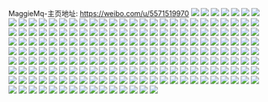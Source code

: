 MaggieMq-主页地址: https://weibo.com/u/5571519970 
![](https://wx4.sinaimg.cn/mw2000/00653wRkly1h908wfxsmoj33402c0x6s.jpg) 
![](https://wx4.sinaimg.cn/mw2000/00653wRkly1h908wglm3fj31400u0nb9.jpg) 
![](https://wx4.sinaimg.cn/mw2000/00653wRkly1h8yziceu3aj30u014016u.jpg) 
![](https://wx4.sinaimg.cn/mw2000/00653wRkly1h8r5dvv690j30u0140n5m.jpg) 
![](https://wx4.sinaimg.cn/mw2000/00653wRkly1h8r5dw9szcj30ku0rsq9x.jpg) 
![](https://wx4.sinaimg.cn/mw2000/00653wRkly1h8r5dwqsqrj30u014011a.jpg) 
![](https://wx4.sinaimg.cn/mw2000/00653wRkly1h8m4etby3yj30ku1940w3.jpg) 
![](https://wx4.sinaimg.cn/mw2000/00653wRkly1h8hsj1t9m7j30ku194aef.jpg) 
![](https://wx4.sinaimg.cn/mw2000/00653wRkly1h7wxxgnugij30qv1brwon.jpg) 
![](https://wx4.sinaimg.cn/mw2000/00653wRkly1h7wxxge8gij30u0140gvr.jpg) 
![](https://wx4.sinaimg.cn/mw2000/00653wRkly1h7wxxi1dk5j30u0140nil.jpg) 
![](https://wx4.sinaimg.cn/mw2000/00653wRkly1h7wxxgy3eyj30u01hc109.jpg) 
![](https://wx4.sinaimg.cn/mw2000/00653wRkly1h7ov5xax82j30u0140k4i.jpg) 
![](https://wx4.sinaimg.cn/mw2000/00653wRkly1h7ov8d0q2mj30u0140qht.jpg) 
![](https://wx4.sinaimg.cn/mw2000/00653wRkly1h7ov8d8qntj30u0140wls.jpg) 
![](https://wx4.sinaimg.cn/mw2000/00653wRkly1h7ov5v8xtuj30u014045p.jpg) 
![](https://wx4.sinaimg.cn/mw2000/00653wRkly1h7hzy9g3zsj30u0140wns.jpg) 
![](https://wx4.sinaimg.cn/mw2000/00653wRkly1h6zg0bicc6j30u01hcn2q.jpg) 
![](https://wx4.sinaimg.cn/mw2000/00653wRkly1h6zg0btii0j30k00zkaed.jpg) 
![](https://wx4.sinaimg.cn/mw2000/00653wRkly1h6x4sn8tpfj30u0140qb3.jpg) 
![](https://wx4.sinaimg.cn/mw2000/00653wRkly1h6vx0493rdj32c03407wh.jpg) 
![](https://wx4.sinaimg.cn/mw2000/00653wRkly1h6vx2bkt5ej30u0140n5b.jpg) 
![](https://wx4.sinaimg.cn/mw2000/00653wRkly1h6pqm0hvoyj30u014042o.jpg) 
![](https://wx4.sinaimg.cn/mw2000/00653wRkly1h6kbd9l0bcj32c03404qq.jpg) 
![](https://wx4.sinaimg.cn/mw2000/00653wRkly1h6kbjtguz2j30ku194di6.jpg) 
![](https://wx4.sinaimg.cn/mw2000/00653wRkly1h6gqcfa444j30ry1don92.jpg) 
![](https://wx4.sinaimg.cn/mw2000/00653wRkly1h6daoooq8rj30zk1bfdh5.jpg) 
![](https://wx4.sinaimg.cn/mw2000/00653wRkly1h685dvdcblj32c0340tfw.jpg) 
![](https://wx4.sinaimg.cn/mw2000/00653wRkly1h645nscs8yj30u01403zx.jpg) 
![](https://wx4.sinaimg.cn/mw2000/00653wRkly1h645nrin21j30i00ojgo1.jpg) 
![](https://wx4.sinaimg.cn/mw2000/00653wRkly1h645ntzhibj30u01407g6.jpg) 
![](https://wx4.sinaimg.cn/mw2000/00653wRkly1h645nuewyyj30u014075c.jpg) 
![](https://wx4.sinaimg.cn/mw2000/00653wRkly1h645nvz1s5j30u01hcahl.jpg) 
![](https://wx4.sinaimg.cn/mw2000/00653wRkly1h61y2nov64j30u0140q4f.jpg) 
![](https://wx4.sinaimg.cn/mw2000/00653wRkly1h61y2nia6ij30u014046c.jpg) 
![](https://wx4.sinaimg.cn/mw2000/00653wRkly1h61y2napbkj30u01407bq.jpg) 
![](https://wx4.sinaimg.cn/mw2000/00653wRkly1h60u4vo1e3j30u013zgty.jpg) 
![](https://wx4.sinaimg.cn/mw2000/00653wRkly1h5p0gpqcaoj30ku194asd.jpg) 
![](https://wx4.sinaimg.cn/mw2000/00653wRkly1h5ltcpaxkaj30u0140dlr.jpg) 
![](https://wx4.sinaimg.cn/mw2000/00653wRkly1h5ltepfl1sj30u0140n4x.jpg) 
![](https://wx4.sinaimg.cn/mw2000/00653wRkly1h5ltcra5c9j31400u0tdu.jpg) 
![](https://wx4.sinaimg.cn/mw2000/00653wRkly1h5ltcsojqmj31400u0jxp.jpg) 
![](https://wx4.sinaimg.cn/mw2000/00653wRkly1h5ltctv4nrj30u01400yv.jpg) 
![](https://wx4.sinaimg.cn/mw2000/00653wRkly1h5kew3pvchj30u01hcqfc.jpg) 
![](https://wx4.sinaimg.cn/mw2000/00653wRkly1h5kew1rk41j30ku194qhh.jpg) 
![](https://wx4.sinaimg.cn/mw2000/00653wRkly1h5h5zchtm6j30u01hcdq8.jpg) 
![](https://wx4.sinaimg.cn/mw2000/00653wRkly1h5en963p19j30u01hcalt.jpg) 
![](https://wx4.sinaimg.cn/mw2000/00653wRkly1h5en97vxvcj32c0340qv5.jpg) 
![](https://wx4.sinaimg.cn/mw2000/00653wRkly1h5du2xdpgij30u0141qbs.jpg) 
![](https://wx4.sinaimg.cn/mw2000/00653wRkly1h5du9ph247j30ku194dhj.jpg) 
![](https://wx4.sinaimg.cn/mw2000/00653wRkly1h5bcmjjl16j30ku194jrs.jpg) 
![](https://wx4.sinaimg.cn/mw2000/00653wRkly1h5bcmjwdnmj30ku194aas.jpg) 
![](https://wx4.sinaimg.cn/mw2000/00653wRkly1h5bcmj52b6j30ku1940z7.jpg) 
![](https://wx4.sinaimg.cn/mw2000/00653wRkly1h56r5jvx63j30u014042v.jpg) 
![](https://wx4.sinaimg.cn/mw2000/00653wRkly1h56r5vppd9j30l60mv42a.jpg) 
![](https://wx4.sinaimg.cn/mw2000/00653wRkly1h56r5t82tsj31400u0dl3.jpg) 
![](https://wx4.sinaimg.cn/mw2000/00653wRkly1h54j95xsn7j30u012b44j.jpg) 
![](https://wx4.sinaimg.cn/mw2000/00653wRkly1h5392uh4lkj30l60mvq6y.jpg) 
![](https://wx4.sinaimg.cn/mw2000/00653wRkly1h4zoixj613j32c03404qq.jpg) 
![](https://wx4.sinaimg.cn/mw2000/00653wRkly1h4ym23hmbyj30u0140gog.jpg) 
![](https://wx4.sinaimg.cn/mw2000/00653wRkly1h4ym22ezujj319r1p0n9g.jpg) 
![](https://wx4.sinaimg.cn/mw2000/00653wRkly1h4wbzmih29j30mi0u0gpf.jpg) 
![](https://wx4.sinaimg.cn/mw2000/00653wRkly1h4sl1gqw34j30mi0smagk.jpg) 
![](https://wx4.sinaimg.cn/mw2000/00653wRkly1h4ob35e2nvj30u0140afq.jpg) 
![](https://wx4.sinaimg.cn/mw2000/00653wRkly1h4ob362hilj30xj0trahk.jpg) 
![](https://wx4.sinaimg.cn/mw2000/00653wRkly1h4ob4sovjsj30ku194tbt.jpg) 
![](https://wx4.sinaimg.cn/mw2000/00653wRkly1h4obcjs1p8j30os16dtc6.jpg) 
![](https://wx4.sinaimg.cn/mw2000/00653wRkly1h4obefdmsrj30u0140n3e.jpg) 
![](https://wx4.sinaimg.cn/mw2000/00653wRkly1h4gmtefc3mj30mi0u0ahl.jpg) 
![](https://wx4.sinaimg.cn/mw2000/00653wRkly1h4eusws3k2j30ku194ajm.jpg) 
![](https://wx4.sinaimg.cn/mw2000/00653wRkly1h4dofion8mj30mi0u0te0.jpg) 
![](https://wx4.sinaimg.cn/mw2000/00653wRkly1h4dofi40qpj30mi0u0akz.jpg) 
![](https://wx4.sinaimg.cn/mw2000/00653wRkly1h4cgj7o2ttj30tu13u478.jpg) 
![](https://wx4.sinaimg.cn/mw2000/00653wRkly1h4cgwn4d4lj30in12dqe4.jpg) 
![](https://wx4.sinaimg.cn/mw2000/00653wRkly1h4cgthm627j30ib15walj.jpg) 
![](https://wx4.sinaimg.cn/mw2000/00653wRkly1h48gaefolqj30u0140afu.jpg) 
![](https://wx4.sinaimg.cn/mw2000/00653wRkly1h421bhzql4j32c03407wj.jpg) 
![](https://wx4.sinaimg.cn/mw2000/00653wRkly1h3rqnywhcvj30ss198wn1.jpg) 
![](https://wx4.sinaimg.cn/mw2000/00653wRkly1h3h4tbfnm0j30k00zkjwd.jpg) 
![](https://wx4.sinaimg.cn/mw2000/00653wRkly1h3flqj24mmj31400u0q7q.jpg) 
![](https://wx4.sinaimg.cn/mw2000/00653wRkly1h3eyyknar1j31400u0tfj.jpg) 
![](https://wx4.sinaimg.cn/mw2000/00653wRkly1h3eyyl1va6j30u0140wlq.jpg) 
![](https://wx4.sinaimg.cn/mw2000/00653wRkly1h3eyylcug7j31400u07c9.jpg) 
![](https://wx4.sinaimg.cn/mw2000/00653wRkly1h3eyyokcolj31400u07bi.jpg) 
![](https://wx4.sinaimg.cn/mw2000/00653wRkly1h3eyym76kej31400u0qar.jpg) 
![](https://wx4.sinaimg.cn/mw2000/00653wRkly1h3ez1cjov7j30x30u0aeb.jpg) 
![](https://wx4.sinaimg.cn/mw2000/00653wRkly1h3eyynd44bj31hc0u0k60.jpg) 
![](https://wx4.sinaimg.cn/mw2000/00653wRkly1h3eyyr5jkqj30u0140wlf.jpg) 
![](https://wx4.sinaimg.cn/mw2000/00653wRkly1h3dwtagjkbj30u0140jx2.jpg) 
![](https://wx4.sinaimg.cn/mw2000/00653wRkly1h3dwteo0znj30u01hc4dq.jpg) 
![](https://wx4.sinaimg.cn/mw2000/00653wRkly1h3dwtf07iij30u0140n3a.jpg) 
![](https://wx4.sinaimg.cn/mw2000/00653wRkly1h369qt8x76j30p90p90z2.jpg) 
![](https://wx4.sinaimg.cn/mw2000/00653wRkly1h2u0gtpa2mj31o02804qp.jpg) 
![](https://wx4.sinaimg.cn/mw2000/00653wRkly1h2u0gzdctvj31o0280e81.jpg) 
![](https://wx4.sinaimg.cn/mw2000/00653wRkly1h2u0gv829zj31o0280hdt.jpg) 
![](https://wx4.sinaimg.cn/mw2000/00653wRkly1h2u0jj0yj3j30ku194tc2.jpg) 
![](https://wx4.sinaimg.cn/mw2000/00653wRkly1h2s01zefadj32c0340kjm.jpg) 
![](https://wx4.sinaimg.cn/mw2000/00653wRkly1h2s02vtxycj30g50a4jt9.jpg) 
![](https://wx4.sinaimg.cn/mw2000/00653wRkly1h2qk4grw5dj30kp0r5q5x.jpg) 
![](https://wx4.sinaimg.cn/mw2000/00653wRkly1h2jwe5z4mvj32c03407wj.jpg) 
![](https://wx4.sinaimg.cn/mw2000/00653wRkly1h2jwe35atrj30u01hcapo.jpg) 
![](https://wx4.sinaimg.cn/mw2000/00653wRkly1h2jwh3gb23j33402c0qv5.jpg) 
![](https://wx4.sinaimg.cn/mw2000/00653wRkly1h2djpr8uwsj30ku194wlj.jpg) 
![](https://wx4.sinaimg.cn/mw2000/00653wRkly1h2b5uazz41j30ku194dlp.jpg) 
![](https://wx4.sinaimg.cn/mw2000/00653wRkly1h27vxzdn98j30jw0astao.jpg) 
![](https://wx4.sinaimg.cn/mw2000/00653wRkly1h24xqsl9avj32c03404qt.jpg) 
![](https://wx4.sinaimg.cn/mw2000/00653wRkly1h23clj7nlgj30ku19445q.jpg) 
![](https://wx4.sinaimg.cn/mw2000/00653wRkly1h23cmrpxfaj30jc0b1jss.jpg) 
![](https://wx4.sinaimg.cn/mw2000/00653wRkly1h20cob0fwpj31o02807wh.jpg) 
![](https://wx4.sinaimg.cn/mw2000/00653wRkly1h1xxzxs7s2j32c0340b2b.jpg) 
![](https://wx4.sinaimg.cn/mw2000/00653wRkly1h1xxzs5isgj33402c0kjn.jpg) 
![](https://wx4.sinaimg.cn/mw2000/00653wRkly1h20csubc73j30mi0u07fi.jpg) 
![](https://wx4.sinaimg.cn/mw2000/00653wRkly1h20cobvfilj31o02804qp.jpg) 
![](https://wx4.sinaimg.cn/mw2000/00653wRkly1h20cr7h938j30mi0u011r.jpg) 
![](https://wx4.sinaimg.cn/mw2000/00653wRkly1h20coralhlj30tw1h4tho.jpg) 
![](https://wx4.sinaimg.cn/mw2000/00653wRkly1h1rv3ilmfej30u01nmtr7.jpg) 
![](https://wx4.sinaimg.cn/mw2000/00653wRkly1h1m9m96vh4j30ku194aq0.jpg) 
![](https://wx4.sinaimg.cn/mw2000/00653wRkly1h1m74ggufij32c03404qr.jpg) 
![](https://wx4.sinaimg.cn/mw2000/00653wRkly1h1m74d498ej30ku19413z.jpg) 
![](https://wx4.sinaimg.cn/mw2000/00653wRkly1h0lftm4qiwj30ku194116.jpg) 
![](https://wx4.sinaimg.cn/mw2000/00653wRkly1h0lftmnfnwj30ku194gy0.jpg) 
![](https://wx4.sinaimg.cn/mw2000/00653wRkly1h07k22m518j31gf13b1b4.jpg) 
![](https://wx4.sinaimg.cn/mw2000/00653wRkly1h0462bm19cj33402c0qv6.jpg) 
![](https://wx4.sinaimg.cn/mw2000/00653wRkly1h02lyclw64j30hc0famz2.jpg) 
![](https://wx4.sinaimg.cn/mw2000/00653wRkly1h02lyvq0evj30u0140grb.jpg) 
![](https://wx4.sinaimg.cn/mw2000/00653wRkly1gzy971p64nj30ku17eafh.jpg) 
![](https://wx4.sinaimg.cn/mw2000/00653wRkly1gzy97so7laj30s51e0dy0.jpg) 
![](https://wx4.sinaimg.cn/mw2000/00653wRkly1gzx1msi5a1j33402c0b2a.jpg) 
![](https://wx4.sinaimg.cn/mw2000/00653wRkly1gz66au2m0zj32c0340npe.jpg) 
![](https://wx4.sinaimg.cn/mw2000/00653wRkly1gz66aw5q6pj32c0340b2a.jpg) 
![](https://wx4.sinaimg.cn/mw2000/00653wRkly1gz66ay5jrcj32c0340b2a.jpg) 
![](https://wx4.sinaimg.cn/mw2000/00653wRkly1gz66b01ca8j32c0340e82.jpg) 
![](https://wx4.sinaimg.cn/mw2000/00653wRkly1gz66baqbh3j32c03407wi.jpg) 
![](https://wx4.sinaimg.cn/mw2000/00653wRkly1gz66bh2l8rj32c0340b2a.jpg) 
![](https://wx4.sinaimg.cn/mw2000/00653wRkly1gz66asiq13j32c0340u0x.jpg) 
![](https://wx4.sinaimg.cn/mw2000/00653wRkly1gz66bqbh90j32c03404qq.jpg) 
![](https://wx4.sinaimg.cn/mw2000/00653wRkly1gz66c5k0f9j32c03404qq.jpg) 
![](https://wx4.sinaimg.cn/mw2000/00653wRkly1gz66c97ubej32c0340b2a.jpg) 
![](https://wx4.sinaimg.cn/mw2000/00653wRkly1gz66cbm3ukj32c03401ky.jpg) 
![](https://wx4.sinaimg.cn/mw2000/00653wRkly1gz66cdsewgj32c0340u0x.jpg) 
![](https://wx4.sinaimg.cn/mw2000/00653wRkly1gz66ch277tj32c0340b2a.jpg) 
![](https://wx4.sinaimg.cn/mw2000/00653wRkly1gz66clckm1j32c0340e82.jpg) 
![](https://wx4.sinaimg.cn/mw2000/00653wRkly1gz66b5ty6kj32c03401ky.jpg) 
![](https://wx4.sinaimg.cn/mw2000/00653wRkly1gyyaxvbupxj30ji0qjqax.jpg) 
![](https://wx4.sinaimg.cn/mw2000/00653wRkly1gyyaxvy0dvj30mi0rugwd.jpg) 
![](https://wx4.sinaimg.cn/mw2000/00653wRkly1gycbwa67ctj30rx0oajwn.jpg) 
![](https://wx4.sinaimg.cn/mw2000/00653wRkly1gycbv36oqrj30qr0r3aer.jpg) 
![](https://wx4.sinaimg.cn/mw2000/00653wRkly1gycbwaoxyuj30te0tejxc.jpg) 
![](https://wx4.sinaimg.cn/mw2000/00653wRkly1gy1xw2krobj32c0340qv6.jpg) 
![](https://wx4.sinaimg.cn/mw2000/00653wRkly1gy1xw0jdw4j33402c0qv6.jpg) 
![](https://wx4.sinaimg.cn/mw2000/00653wRkly1gy1xw3z25sj30ku1944b7.jpg) 
![](https://wx4.sinaimg.cn/mw2000/00653wRkly1gy1xw6a6dhj33402c01kz.jpg) 
![](https://wx4.sinaimg.cn/mw2000/00653wRkly1gw197tz529j32c0340b29.jpg) 
![](https://wx4.sinaimg.cn/mw2000/00653wRkly1gw197rbmvbj32c0340b2a.jpg) 
![](https://wx4.sinaimg.cn/mw2000/00653wRkly1gw197y4xcbj32c0340kjm.jpg) 
![](https://wx4.sinaimg.cn/mw2000/00653wRkly1gvt5ao7kgqj32c03401kx.jpg) 
![](https://wx4.sinaimg.cn/mw2000/00653wRkly1gv5y266cwpj60hs0np75o02.jpg) 
![](https://wx4.sinaimg.cn/mw2000/00653wRkly1gv5y26ztehj61ac114ad302.jpg) 
![](https://wx4.sinaimg.cn/mw2000/00653wRkly1guoq1l48zaj63402c0b2a02.jpg) 
![](https://wx4.sinaimg.cn/mw2000/00653wRkly1guoq1mobgsj62tc240u0y02.jpg) 
![](https://wx4.sinaimg.cn/mw2000/00653wRkly1guoq1jzwyoj60mi0u0wln02.jpg) 
![](https://wx4.sinaimg.cn/mw2000/00653wRkly1gu4qj8y8fxj31sa1fd1kx.jpg) 
![](https://wx4.sinaimg.cn/mw2000/00653wRkly1gttevm97l0j32c03407wj.jpg) 
![](https://wx4.sinaimg.cn/mw2000/00653wRkly1gttevpmiloj32c0340kjm.jpg) 
![](https://wx4.sinaimg.cn/mw2000/00653wRkly1gttevhf6ehj32c0340hdu.jpg) 
![](https://wx4.sinaimg.cn/mw2000/00653wRkly1gttew2lydpj32c0340kjn.jpg) 
![](https://wx4.sinaimg.cn/mw2000/00653wRkly1gttevuf9zij33402c0u0y.jpg) 
![](https://wx4.sinaimg.cn/mw2000/00653wRkly1gttevymuyyj32c02c0e83.jpg) 
![](https://wx4.sinaimg.cn/mw2000/00653wRkly1gtfkz1pe1bj32c0340npd.jpg) 
![](https://wx4.sinaimg.cn/mw2000/00653wRkly1gtfkz5m1ktj32c0340kjl.jpg) 
![](https://wx4.sinaimg.cn/mw2000/00653wRkly1gtfkzd313fj313u0tun8a.jpg) 
![](https://wx4.sinaimg.cn/mw2000/00653wRkly1gtfkzc305vj31940ku1bw.jpg) 
![](https://wx4.sinaimg.cn/mw2000/00653wRkly1gtfkzdx1h6j313u0tu12m.jpg) 
![](https://wx4.sinaimg.cn/mw2000/00653wRkly1gtfkz89vb9j32c03404qq.jpg) 
![](https://wx4.sinaimg.cn/mw2000/00653wRkly1gtfkzhvknoj32c0340npe.jpg) 
![](https://wx4.sinaimg.cn/mw2000/00653wRkly1gtfkzjm1x1j32j62c01ky.jpg) 
![](https://wx4.sinaimg.cn/mw2000/00653wRkly1gtfkz3nwi9j30u015a7km.jpg) 
![](https://wx4.sinaimg.cn/mw2000/00653wRkly1gtfkzfd4q3j32c03401ky.jpg) 
![](https://wx4.sinaimg.cn/mw2000/00653wRkly1gt1mgnvkpjj32c0340b29.jpg) 
![](https://wx4.sinaimg.cn/mw2000/00653wRkly1gt1mgq20b7j33402c07wi.jpg) 
![](https://wx4.sinaimg.cn/mw2000/00653wRkly1gt1mgryk4tj32c02c0qv5.jpg) 
![](https://wx4.sinaimg.cn/mw2000/00653wRkly1gt1mgt120fj30mi0u0qb1.jpg) 
![](https://wx4.sinaimg.cn/mw2000/00653wRkly1gsfslnpgjvj30tu13ux6p.jpg) 
![](https://wx4.sinaimg.cn/mw2000/00653wRkly1gsfsloe4ksj30mi0u01kx.jpg) 
![](https://wx4.sinaimg.cn/mw2000/00653wRkly1gsfsoo9hqoj313u0tue5x.jpg) 
![](https://wx4.sinaimg.cn/mw2000/00653wRkly1gsfsneifvyj32c0340u0x.jpg) 
![](https://wx4.sinaimg.cn/mw2000/00653wRkly1gsaizre59jj32c0340b2a.jpg) 
![](https://wx4.sinaimg.cn/mw2000/00653wRkly1gsaj9c22mqj30on1hc4qp.jpg) 
![](https://wx4.sinaimg.cn/mw2000/00653wRkly1gsaj9iv9q8j32o03k0u0y.jpg) 
![](https://wx4.sinaimg.cn/mw2000/00653wRkly1gsaj99cvxwj32402tce82.jpg) 
![](https://wx4.sinaimg.cn/mw2000/00653wRkly1gry6g7i9jnj33402c01kx.jpg) 
![](https://wx4.sinaimg.cn/mw2000/00653wRkly1gry6gghck7j32c0340kjn.jpg) 
![](https://wx4.sinaimg.cn/mw2000/00653wRkly1gry6gl5a5kj32c0340hdv.jpg) 
![](https://wx4.sinaimg.cn/mw2000/00653wRkly1gry6gq9363j32c0340npe.jpg) 
![](https://wx4.sinaimg.cn/mw2000/00653wRkly1gry6gwvu73j32c03407wj.jpg) 
![](https://wx4.sinaimg.cn/mw2000/00653wRkly1gry6h3e0ymj33402c0b2b.jpg) 
![](https://wx4.sinaimg.cn/mw2000/00653wRkly1gqx0tym5zoj32c0340hdu.jpg) 
